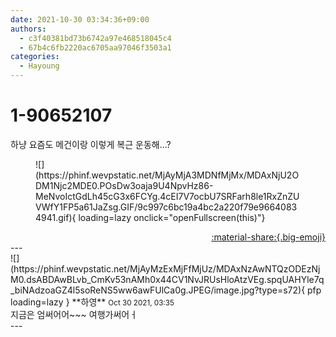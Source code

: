 ```yaml
---
date: 2021-10-30 03:34:36+09:00
authors:
  - c3f40381bd73b6742a97e468518045c4
  - 67b4c6fb2220ac6705aa97046f3503a1
categories:
  - Hayoung
---
```


# 1-90652107

<div class="post-container" markdown="1">
<div class="content-container md-sidebar__scrollwrap" markdown="1">

하냥 요즘도 메건이랑 이렇게 복근 운동해...?
<figure markdown="1">
![](https://phinf.wevpstatic.net/MjAyMjA3MDNfMjMx/MDAxNjU2ODM1Njc2MDE0.POsDw3oaja9U4NpvHz86-MeNvoIctGdLh45cG3x6FCYg.4cEI7V7ocbU7SRFarh8le1RxZnZUVWfY1FP5a61JaZsg.GIF/9c997c6bc19a4bc2a220f79e96640834941.gif){ loading=lazy onclick="openFullscreen(this)"}
</figure>


</div>
</div>

<div style="text-align: right;" markdown="1">
<a href="https://weverse.io/fromis9/fanpost/1-90652107" style="text-align: right;">:material-share:{.big-emoji}</a>
</div>
---

<div class="comments-container md-sidebar__scrollwrap" markdown="1">
<div class="comment" markdown="1">
<div class='id-container' markdown="1">
![](https://phinf.wevpstatic.net/MjAyMzExMjFfMjUz/MDAxNzAwNTQzODEzNjM0.dsABDAwBLvb_CmKv53nAMh0x44CV1NvJRUsHloAtzVEg.spqUAHYle7q_biNAdzoaGZ4l5soReNS5ww6awFUlCa0g.JPEG/image.jpg?type=s72){ pfp loading=lazy }
**<span class="artist">하영</span>** <small>Oct 30 2021, 03:35</small><br>
</div>
<div class='comment-body' markdown="1">
지금은 엄써어어~~~ 여행가써어ㅓ 
</div>
</div>
</div>
---
